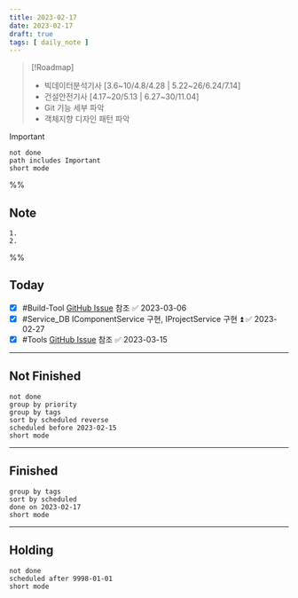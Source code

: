 ```yaml
---
title: 2023-02-17
date: 2023-02-17
draft: true
tags: [ daily_note ]
---
```


> [!Roadmap] 
> - 빅데이터분석기사 [3.6~10/4.8/4.28 | 5.22~26/6.24/7.14]
> - 건설안전기사 [4.17~20/5.13 | 6.27~30/11.04]
> - Git 기능 세부 파악
> - 객체지향 디자인 패턴 파악

> [!important] 
> ```tasks
> not done
> path includes Important
> short mode
> ```

%%
## Note
	1. 
	2. 
 
%%


## Today
- [x] #Build-Tool [GitHub Issue](https://github.com/yunwoopc-dev/Build-Tool/issues) 참조 ✅ 2023-03-06
- [x] #Service_DB IComponentService 구현, IProjectService 구현 ⏫ ✅ 2023-02-27
- [x] #Tools [GitHub Issue](https://github.com/yunwoopc-dev/Tools/issues) 참조 ✅ 2023-03-15

---
## Not Finished
```tasks
not done
group by priority
group by tags
sort by scheduled reverse
scheduled before 2023-02-15
short mode
```
---
## Finished
```tasks
group by tags
sort by scheduled
done on 2023-02-17
short mode
```
---
## Holding
```tasks
not done
scheduled after 9998-01-01
short mode
```